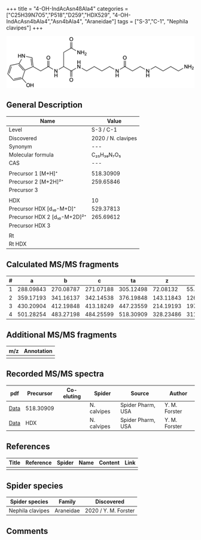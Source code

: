 +++
title = "4-OH-IndAcAsn4ßAla4"
categories = ["C25H39N7O5","P518","D259","HDX529",
"4-OH-IndAcAsn4bAla4","Asn4bAla4",
"Araneidae"]
tags = ["S-3","C-1",
"Nephila clavipes"]
+++

![](/img/4-OH-IndAcAsn4bAla4.png)

## General Description

| Name                       | Value              |
|----------------------------|--------------------|
| Level                      | S-3 / C-1          |
| Discovered                 | 2020 / N. clavipes |
| Synonym                    | ---                |
| Molecular formula          | C₂₅H₃₉N₇O₅                   |
| CAS                        | ---                |
|                            |                    |
| Precursor 1 [M+H]⁺         | 518.30909                   |
| Precursor 2 [M+2H]²⁺       | 259.65846                   |
| Precursor 3                |                    |
|                            |                    |
| HDX                        | 10                   |
| Precursor HDX   [d₁₀-M+D]⁺   | 529.37813                   |
| Precursor HDX 2 [d₁₀-M+2D]²⁺ | 265.69612                   |
| Precursor HDX 3            |                    |
|                            |                    |
| Rt                         |                    |
| Rt HDX                     |                    |

## Calculated MS/MS fragments

| # | a         | b         | c         | ta        | z         | y         | tz        |
|---|-----------|-----------|-----------|-----------|-----------|-----------|-----------|
| 1 | 288.09843 | 270.08787 | 271.07188 | 305.12498 | 72.08132 | 55.05477 | 89.10787 |
| 2 | 359.17193 | 341.16137 | 342.14538 | 376.19848 | 143.11843 | 126.09188 | 160.14498 |
| 3 | 430.20904 | 412.19848 | 413.18249 | 447.23559 | 214.19193 | 197.16538 | 231.21848 |
| 4 | 501.28254 | 483.27198 | 484.25599 | 518.30909 | 328.23486 | 311.20831 | 345.26141 |

## Additional MS/MS fragments

| m/z | Annotation |
|-----|------------|
|     |            |

## Recorded MS/MS spectra

| pdf                                             | Precursor | Co-eluting | Spider      | Source                       | Author        |
|-------------------------------------------------|-----------|------------|-------------|------------------------------|---------------|
| [Data](/pdf/N-clavipes/518_4-OH-IndAcAsn4bAla4_Nc.pdf) | 518.30909 |           | N. calvipes | Spider Pharm, USA | Y. M. Forster |
| [Data](/pdf/N-clavipes/518_4-OH-IndAcAsn4bAla4_Nc_HDX.pdf) | HDX |           | N. calvipes | Spider Pharm, USA | Y. M. Forster |


## References

| Title | Reference | Spider | Name | Content | Link |
|-------|-----------|--------|------|---------|------|
|       |           |        |      |         |      |

## Spider species

| Spider species     | Family     | Discovered           |
|--------------------|------------|----------------------|
| Nephila clavipes | Araneidae | 2020 / Y. M. Forster |


## Comments